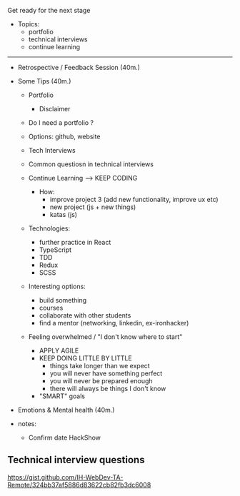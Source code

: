 

Get ready for the next stage

  - Topics:
    - portfolio
    - technical interviews
    - continue learning

____


- Retrospective / Feedback Session (40m.)

- Some Tips (40m.)
  - Portfolio
    - Disclaimer
  - Do I need a portfolio ?
  - Options: github, website
  - Tech Interviews
  - Common questiosn in technical interviews
  - Continue Learning --> KEEP CODING
    - How: 
      - improve project 3 (add new functionality, improve ux etc)
      - new project (js + new things)
      - katas (js)

  - Technologies: 
    - further practice in React
    - TypeScript
    - TDD
    - Redux
    - SCSS

  - Interesting options:
    - build something
    - courses
    - collaborate with other students
    - find a mentor (networking, linkedin, ex-ironhacker)

  - Feeling overwhelmed / "I don't know where to start" 
    - APPLY AGILE
    - KEEP DOING LITTLE BY LITTLE
      - things take longer than we expect
      - you will never have something perfect
      - you will never be prepared enough
      - there will always be things I don't know
    - "SMART" goals

- Emotions & Mental health (40m.)


- notes: 
  - Confirm date HackShow



## Technical interview questions

https://gist.github.com/IH-WebDev-TA-Remote/324bb37af5886d83622cb82fb3dc6008